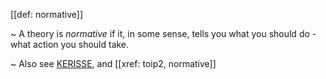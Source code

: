 [[def: normative]]

~ A theory is *normative* if it, in some sense, tells you what you should do - what action you should take. 

~ Also see [KERISSE](https://weboftrust.github.io/WOT-terms/docs/glossary-unified?level=2#normative), and [[xref: toip2, normative]]

